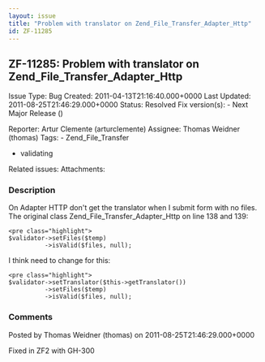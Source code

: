 ```yaml
---
layout: issue
title: "Problem with translator on Zend_File_Transfer_Adapter_Http"
id: ZF-11285
---
```


ZF-11285: Problem with translator on Zend\_File\_Transfer\_Adapter\_Http
------------------------------------------------------------------------

 Issue Type: Bug Created: 2011-04-13T21:16:40.000+0000 Last Updated: 2011-08-25T21:46:29.000+0000 Status: Resolved Fix version(s): - Next Major Release ()
 
 Reporter:  Artur Clemente (arturclemente)  Assignee:  Thomas Weidner (thomas)  Tags: - Zend\_File\_Transfer
- validating
 
 Related issues: 
 Attachments: 
### Description

On Adapter HTTP don't get the translator when I submit form with no files. The original class Zend\_File\_Transfer\_Adapter\_Http on line 138 and 139:

 
    <pre class="highlight">
    $validator->setFiles($temp)
              ->isValid($files, null);


I think need to change for this:

 
    <pre class="highlight">
    $validator->setTranslator($this->getTranslator())
              ->setFiles($temp)
              ->isValid($files, null);


 

 

### Comments

Posted by Thomas Weidner (thomas) on 2011-08-25T21:46:29.000+0000

Fixed in ZF2 with GH-300

 

 